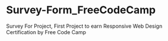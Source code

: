# Survey-Form_FreeCodeCamp
Survey For Project, First Project to earn Responsive Web Design Certification by Free Code Camp
